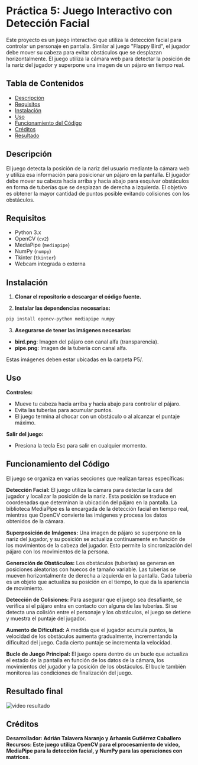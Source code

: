 # Práctica 5: Juego Interactivo con Detección Facial

Este proyecto es un juego interactivo que utiliza la detección facial para controlar un personaje en pantalla. Similar al juego "Flappy Bird", el jugador debe mover su cabeza para evitar obstáculos que se desplazan horizontalmente. El juego utiliza la cámara web para detectar la posición de la nariz del jugador y superpone una imagen de un pájaro en tiempo real.

## Tabla de Contenidos

- [Descripción](#descripción)
- [Requisitos](#requisitos)
- [Instalación](#instalación)
- [Uso](#uso)
- [Funcionamiento del Código](#funcionamiento-del-código)
- [Créditos](#créditos)
- [Resultado](#resultado)

## Descripción

El juego detecta la posición de la nariz del usuario mediante la cámara web y utiliza esa información para posicionar un pájaro en la pantalla. El jugador debe mover su cabeza hacia arriba y hacia abajo para esquivar obstáculos en forma de tuberías que se desplazan de derecha a izquierda. El objetivo es obtener la mayor cantidad de puntos posible evitando colisiones con los obstáculos.

## Requisitos

- Python 3.x
- OpenCV (`cv2`)
- MediaPipe (`mediapipe`)
- NumPy (`numpy`)
- Tkinter (`tkinter`)
- Webcam integrada o externa

## Instalación

1. **Clonar el repositorio o descargar el código fuente.**

2. **Instalar las dependencias necesarias:**

```bash
pip install opencv-python mediapipe numpy
```

3. **Asegurarse de tener las imágenes necesarias:**

* **bird.png**: Imagen del pájaro con canal alfa (transparencia).
* **pipe.png**: Imagen de la tubería con canal alfa.

Estas imágenes deben estar ubicadas en la carpeta P5/.

## Uso

**Controles:**

- Mueve tu cabeza hacia arriba y hacia abajo para controlar el pájaro.
- Evita las tuberías para acumular puntos.
- El juego termina al chocar con un obstáculo o al alcanzar el puntaje máximo.

**Salir del juego:**

- Presiona la tecla Esc para salir en cualquier momento.

## Funcionamiento del Código

El juego se organiza en varias secciones que realizan tareas específicas:

**Detección Facial:** El juego utiliza la cámara para detectar la cara del jugador y localizar la posición de la nariz. Esta posición se traduce en coordenadas que determinan la ubicación del pájaro en la pantalla. La biblioteca MediaPipe es la encargada de la detección facial en tiempo real, mientras que OpenCV convierte las imágenes y procesa los datos obtenidos de la cámara.

**Superposición de Imágenes:** Una imagen de pájaro se superpone en la nariz del jugador, y su posición se actualiza continuamente en función de los movimientos de la cabeza del jugador. Esto permite la sincronización del pájaro con los movimientos de la persona.

**Generación de Obstáculos:** Los obstáculos (tuberías) se generan en posiciones aleatorias con huecos de tamaño variable. Las tuberías se mueven horizontalmente de derecha a izquierda en la pantalla. Cada tubería es un objeto que actualiza su posición en el tiempo, lo que da la apariencia de movimiento.

**Detección de Colisiones:** Para asegurar que el juego sea desafiante, se verifica si el pájaro entra en contacto con alguna de las tuberías. Si se detecta una colisión entre el personaje y los obstáculos, el juego se detiene y muestra el puntaje del jugador.

**Aumento de Dificultad:** A medida que el jugador acumula puntos, la velocidad de los obstáculos aumenta gradualmente, incrementando la dificultad del juego. Cada cierto puntaje se incrementa la velocidad.

**Bucle de Juego Principal:** El juego opera dentro de un bucle que actualiza el estado de la pantalla en función de los datos de la cámara, los movimientos del jugador y la posición de los obstáculos. El bucle también monitorea las condiciones de finalización del juego.

## Resultado final
![video resultado](flappyBird.gif)

## Créditos
**Desarrollador: Adrián Talavera Naranjo y Arhamis Gutiérrez Caballero**
**Recursos: Este juego utiliza OpenCV para el procesamiento de video, MediaPipe para la detección facial, y NumPy para las operaciones con matrices.**

